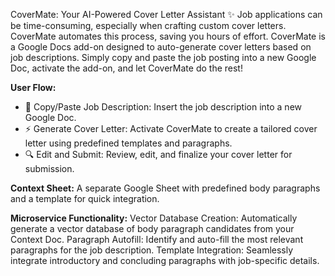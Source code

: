 CoverMate: Your AI-Powered Cover Letter Assistant ✨
Job applications can be time-consuming, especially when crafting custom cover letters. CoverMate automates this process, saving you hours of effort. CoverMate is a Google Docs add-on designed to auto-generate cover letters based on job descriptions. Simply copy and paste the job posting into a new Google Doc, activate the add-on, and let CoverMate do the rest!

**User Flow:**
* 📝 Copy/Paste Job Description: Insert the job description into a new Google Doc.
* ⚡ Generate Cover Letter: Activate CoverMate to create a tailored cover letter using predefined templates and paragraphs.
* 🔍 Edit and Submit: Review, edit, and finalize your cover letter for submission.

**Context Sheet:** A separate Google Sheet with predefined body paragraphs and a template for quick integration.

**Microservice Functionality:**
Vector Database Creation: Automatically generate a vector database of body paragraph candidates from your Context Doc.
Paragraph Autofill: Identify and auto-fill the most relevant paragraphs for the job description.
Template Integration: Seamlessly integrate introductory and concluding paragraphs with job-specific details.
